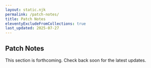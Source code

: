 ```yaml
---
layout: static.njk
permalink: /patch-notes/
title: Patch Notes
eleventyExcludeFromCollections: true
last_updated: 2025-07-27
---
```


## Patch Notes

This section is forthcoming. Check back soon for the latest updates.
